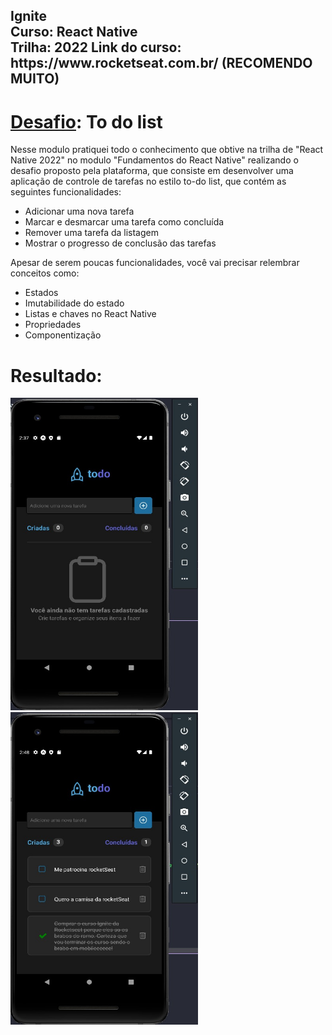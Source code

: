 
<h2>
    Ignite <br/>
    Curso: React Native <br/>
    Trilha: 2022
    Link do curso: https://www.rocketseat.com.br/             (RECOMENDO MUITO)
</h2>

<h1><u>Desafio</u>: To do list</h1>
<p>
    Nesse modulo pratiquei todo o conhecimento que obtive na trilha de "React Native 2022" no modulo
    "Fundamentos do React Native" realizando o desafio proposto pela plataforma, que consiste em desenvolver
    uma aplicação de controle de tarefas no estilo to-do list, que contém as seguintes funcionalidades:
    <ul>
        <li>Adicionar uma nova tarefa</li>
        <li>Marcar e desmarcar uma tarefa como concluída</li>
        <li>Remover uma tarefa da listagem</li>
        <li>Mostrar o progresso de conclusão das tarefas</li>
    </ul>

<p>
    Apesar de serem poucas funcionalidades, você vai precisar relembrar conceitos como:

<ul>
    <li>Estados</li>
    <li>Imutabilidade do estado</li>
    <li>Listas e chaves no React Native</li>
    <li>Propriedades</li>
    <li>Componentização</li>
</ul>
</p>

<h1><b>Resultado:</b></h1>
<img src="https://github.com/Fellipe97/ToDo_list_desafio/blob/main/tela1.jpeg" alt="Tela1" width="300" height="500">
<img src="https://github.com/Fellipe97/ToDo_list_desafio/blob/main/tela2.jpeg" alt="Tela1" width="300" height="500">


